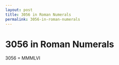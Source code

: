 ```yaml
---
layout: post
title: 3056 in Roman Numerals
permalink: 3056-in-roman-numerals
---
```


# 3056 in Roman Numerals

3056 = MMMLVI
